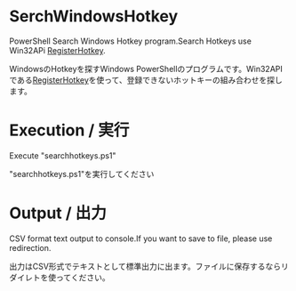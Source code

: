 # SerchWindowsHotkey
PowerShell Search Windows Hotkey program.Search Hotkeys use Win32APi [RegisterHotkey](https://docs.microsoft.com/en-us/windows/win32/api/winuser/nf-winuser-registerhotkey "RegisterHotKey function (winuser.h)").

WindowsのHotkeyを探すWindows PowerShellのプログラムです。Win32APIである[RegisterHotkey](https://docs.microsoft.com/en-us/windows/win32/api/winuser/nf-winuser-registerhotkey "RegisterHotKey function (winuser.h)")を使って、登録できないホットキーの組み合わせを探します。

# Execution / 実行
Execute "searchhotkeys.ps1"

"searchhotkeys.ps1"を実行してください
# Output / 出力
CSV format text output to console.If you want to save to file, please use redirection.

出力はCSV形式でテキストとして標準出力に出ます。ファイルに保存するならリダイレトを使ってください。
